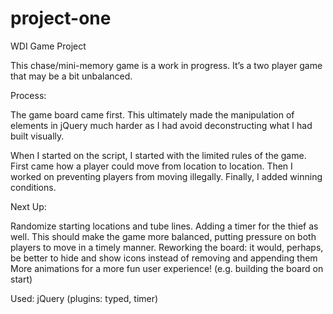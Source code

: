 # project-one
WDI Game Project

This chase/mini-memory game is a work in progress.
It’s a two player game that may be a bit unbalanced.

Process:

The game board came first. This ultimately made the manipulation of elements in jQuery much harder as I had avoid deconstructing what I had built visually.

When I started on the script, I started with the limited rules of the game. 
First came how a player could move from location to location.
Then I worked on preventing players from moving illegally.
Finally, I added winning conditions.


Next Up:

Randomize starting locations and tube lines.
Adding a timer for the thief as well. This should make the game more balanced, putting pressure on both players to move in a timely manner.
Reworking the board: it would, perhaps, be better to hide and show icons instead of removing and appending them
More animations for a more fun user experience! (e.g. building the board on start)

Used: jQuery (plugins: typed, timer)
